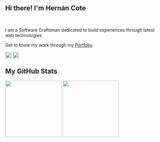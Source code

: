 ## Hi there! I'm Hernán Cote

<p align = 'left'>

</br>

<p>I am a Software Craftsman dedicated to build experiences through latest web technologies 
<p>Get to know my work through my <a href="https://hernancote.herokuapp.com" target="_blank">Portfolio</a></p> 
</p> 

<a href = 'https://www.linkedin.com/in/hernancote' target="_blank"> <img width = '20px' align= 'center' src="https://raw.githubusercontent.com/rahulbanerjee26/githubAboutMeGenerator/main/icons/linked-in-alt.svg"/></a> 
<a href = 'https://www.github.com/hernancote' target="_blank"> <img width = '20px' align= 'center' src="https://raw.githubusercontent.com/rahulbanerjee26/githubAboutMeGenerator/main/icons/github.svg"/></a> 

## My GitHub Stats

<img height="180em" src="https://github-readme-stats.vercel.app/api?username=hernancote&show_icons=true&hide_border=true&&count_private=true&include_all_commits=true&theme=dark" />

<img height="180em" src="https://github-readme-stats.vercel.app/api/top-langs/?username=hernancote&langs_count=8&layout=compact&theme=dark" />
